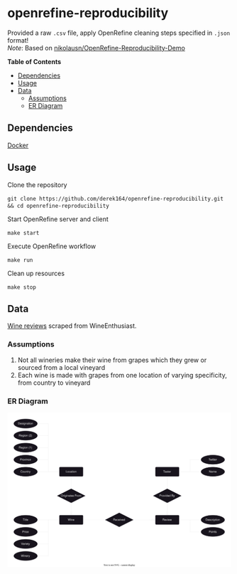 # openrefine-reproducibility
Provided a raw `.csv` file, apply OpenRefine cleaning steps specified in `.json` format!  
*Note*: Based on [nikolausn/OpenRefine-Reproducibility-Demo](https://github.com/nikolausn/OpenRefine-Reproducibility-Demo/blob/master/Python_OpenRefine_Demo.ipynb)

<div><b>Table of Contents</b></div>

- [Dependencies](#dependencies)
- [Usage](#usage)
- [Data](#data)
    - [Assumptions](#assumptions)
    - [ER Diagram](#er-diagram)

## Dependencies
[Docker](https://www.docker.com/products/docker-desktop/)

## Usage
Clone the repository
```
git clone https://github.com/derek164/openrefine-reproducibility.git && cd openrefine-reproducibility
```

Start OpenRefine server and client
```
make start
```

Execute OpenRefine workflow
```
make run
```

Clean up resources
```
make stop
```

## Data
[Wine reviews](https://www.kaggle.com/datasets/zynicide/wine-reviews) scraped from WineEnthusiast. 

### Assumptions
1. Not all wineries make their wine from grapes which they grew or sourced from a local vineyard
2. Each wine is made with grapes from one location of varying specificity, from country to vineyard

### ER Diagram
<p align='center'>
    <img src='img/ER_Wine_Reviews.svg' width='600'>
</p>